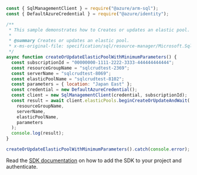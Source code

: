 ```javascript
const { SqlManagementClient } = require("@azure/arm-sql");
const { DefaultAzureCredential } = require("@azure/identity");

/**
 * This sample demonstrates how to Creates or updates an elastic pool.
 *
 * @summary Creates or updates an elastic pool.
 * x-ms-original-file: specification/sql/resource-manager/Microsoft.Sql/preview/2020-11-01-preview/examples/ElasticPoolCreateOrUpdateMin.json
 */
async function createOrUpdateElasticPoolWithMinimumParameters() {
  const subscriptionId = "00000000-1111-2222-3333-444444444444";
  const resourceGroupName = "sqlcrudtest-2369";
  const serverName = "sqlcrudtest-8069";
  const elasticPoolName = "sqlcrudtest-8102";
  const parameters = { location: "Japan East" };
  const credential = new DefaultAzureCredential();
  const client = new SqlManagementClient(credential, subscriptionId);
  const result = await client.elasticPools.beginCreateOrUpdateAndWait(
    resourceGroupName,
    serverName,
    elasticPoolName,
    parameters
  );
  console.log(result);
}

createOrUpdateElasticPoolWithMinimumParameters().catch(console.error);
```

Read the [SDK documentation](https://github.com/Azure/azure-sdk-for-js/blob/%40azure%2Farm-sql_9.0.1/sdk/sql/arm-sql/README.md) on how to add the SDK to your project and authenticate.
